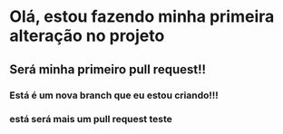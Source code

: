 # Olá, estou fazendo minha primeira alteração no projeto
## Será minha primeiro pull request!!
### Está é um nova branch que eu estou criando!!!
### está será mais um pull request teste